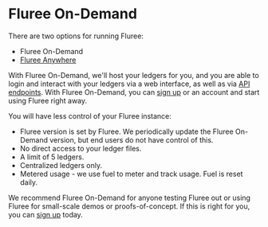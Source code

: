 # Fluree On-Demand

There are two options for running Fluree:

- Fluree On-Demand
- [Fluree Anywhere](/docs/getting-started/fluree-anywhere)

With Fluree On-Demand, we'll host your ledgers for you, and you are able to login and interact with your ledgers via a web interface, as well as via [API endpoints](/api/hosted-endpoints/overview). With Fluree On-Demand, you can <a href="https://flur.ee/getstarted/" target="_blank">sign up</a> or an account and start using Fluree right away.

You will have less control of your Fluree instance:

- Fluree version is set by Fluree. We periodically update the Fluree On-Demand version, but end users do not have control of this.
- No direct access to your ledger files.
- A limit of 5 ledgers.
- Centralized ledgers only.
- Metered usage - we use fuel to meter and track usage. Fuel is reset daily.

We recommend Fluree On-Demand for anyone testing Fluree out or using Fluree for small-scale demos or proofs-of-concept. If this is right for you, you can <a href="https://flur.ee/getstarted/" target="_blank">sign up</a> today.
